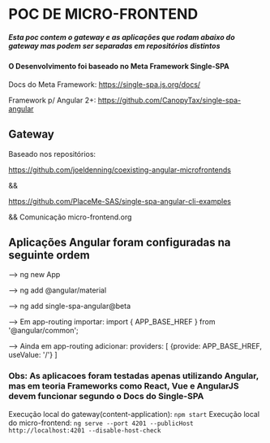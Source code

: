 # POC DE MICRO-FRONTEND
##### Esta poc contem o gateway e as aplicações que rodam abaixo do gateway mas podem ser separadas em repositórios distintos

#### O Desenvolvimento foi baseado no Meta Framework Single-SPA

Docs do Meta Framework: https://single-spa.js.org/docs/ 

Framework p/ Angular 2+: https://github.com/CanopyTax/single-spa-angular 

## Gateway 
Baseado nos repositórios: 

https://github.com/joeldenning/coexisting-angular-microfrontends

&&

https://github.com/PlaceMe-SAS/single-spa-angular-cli-examples

&& Comunicação micro-frontend.org

## Aplicações Angular foram configuradas na seguinte ordem
 --> ng new App

 --> ng add @angular/material 

 --> ng add single-spa-angular@beta

 --> Em app-routing importar: import { APP_BASE_HREF } from '@angular/common';
 
 --> Ainda em app-routing adicionar: 
        providers: [
            {provide: APP_BASE_HREF, useValue: '/'}
        ]

### Obs: As aplicacoes foram testadas apenas utilizando Angular, mas em teoria Frameworks como React, Vue e AngularJS devem funcionar segundo o Docs do Single-SPA

Execução local do gateway(content-application): `npm start`
Execução local do micro-frontend: `ng serve --port 4201 --publicHost http://localhost:4201 --disable-host-check` 